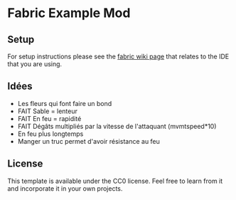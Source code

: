 # Fabric Example Mod

## Setup

For setup instructions please see the [fabric wiki page](https://fabricmc.net/wiki/tutorial:setup) that relates to the IDE that you are using.

## Idées

* Les fleurs qui font faire un bond
* FAIT Sable = lenteur
* FAIT En feu = rapidité
* FAIT Dégâts multipliés par la vitesse de l'attaquant (mvmtspeed*10)
* En feu plus longtemps
* Manger un truc permet d'avoir résistance au feu

## License

This template is available under the CC0 license. Feel free to learn from it and incorporate it in your own projects.
